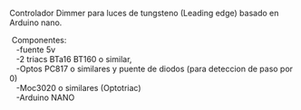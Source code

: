 Controlador Dimmer para luces de tungsteno (Leading edge) basado en Arduino nano.

&nbsp;Componentes: <br>&nbsp;&nbsp;&nbsp;-fuente 5v
<br>&nbsp;&nbsp;&nbsp;-2 triacs BTa16 BT160 o similar,
<br>&nbsp;&nbsp;&nbsp;-Optos PC817 o similares y puente de diodos (para deteccion de paso por 0)
<br>&nbsp;&nbsp;&nbsp;-Moc3020 o similares (Optotriac)
<br>&nbsp;&nbsp;&nbsp;-Arduino NANO
